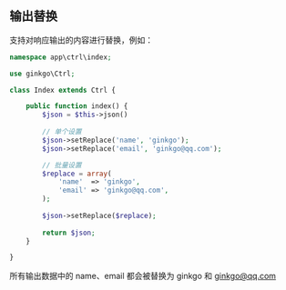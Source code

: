 ## 输出替换

支持对响应输出的内容进行替换，例如：

``` php
namespace app\ctrl\index;

use ginkgo\Ctrl;

class Index extends Ctrl {

    public function index() {
        $json = $this->json()
        
        // 单个设置
        $json->setReplace('name', 'ginkgo');
        $json->setReplace('email', 'ginkgo@qq.com');

        // 批量设置
        $replace = array(
            'name'  => 'ginkgo',
            'email' => 'ginkgo@qq.com',
        );
        
        $json->setReplace($replace);
        
        return $json;
    }

}
```

所有输出数据中的 name、email 都会被替换为 ginkgo 和 ginkgo@qq.com